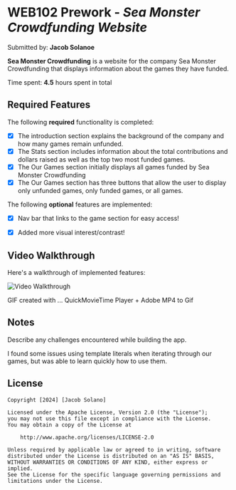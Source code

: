 # WEB102 Prework - *Sea Monster Crowdfunding Website*

Submitted by: **Jacob Solanoe**

**Sea Monster Crowdfunding** is a website for the company Sea Monster Crowdfunding that displays information about the games they have funded.

Time spent: **4.5** hours spent in total

## Required Features

The following **required** functionality is completed:

* [X] The introduction section explains the background of the company and how many games remain unfunded.
* [X] The Stats section includes information about the total contributions and dollars raised as well as the top two most funded games.
* [X] The Our Games section initially displays all games funded by Sea Monster Crowdfunding
* [X] The Our Games section has three buttons that allow the user to display only unfunded games, only funded games, or all games.

The following **optional** features are implemented:

* [X] Nav bar that links to the game section for easy access!
* [X] Added more visual interest/contrast!


## Video Walkthrough

Here's a walkthrough of implemented features:

<img src='assets/seamonstercrowd.gif' title='Video Walkthrough' width='' alt='Video Walkthrough' />

<!-- Replace this with whatever GIF tool you used! -->
GIF created with ...  QuickMovieTime Player + Adobe MP4 to Gif 
<!-- Recommended tools:
[Kap](https://getkap.co/) for macOS
[ScreenToGif](https://www.screentogif.com/) for Windows
[peek](https://github.com/phw/peek) for Linux. -->

## Notes

Describe any challenges encountered while building the app.

I found some issues using template literals when iterating through our games, but was able to learn 
quickly how to use them. 

## License

    Copyright [2024] [Jacob Solano]

    Licensed under the Apache License, Version 2.0 (the "License");
    you may not use this file except in compliance with the License.
    You may obtain a copy of the License at

        http://www.apache.org/licenses/LICENSE-2.0

    Unless required by applicable law or agreed to in writing, software
    distributed under the License is distributed on an "AS IS" BASIS,
    WITHOUT WARRANTIES OR CONDITIONS OF ANY KIND, either express or implied.
    See the License for the specific language governing permissions and
    limitations under the License.


